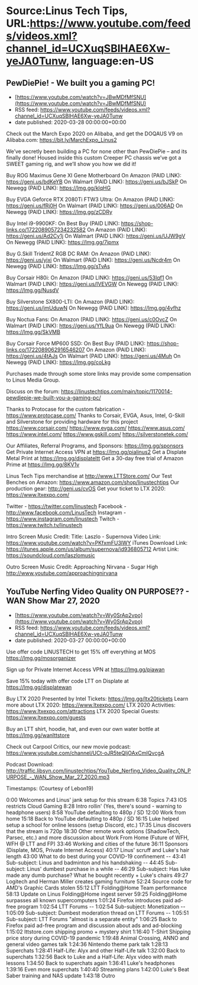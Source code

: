 # Source:Linus Tech Tips, URL:https://www.youtube.com/feeds/videos.xml?channel_id=UCXuqSBlHAE6Xw-yeJA0Tunw, language:en-US

## PewDiePie! - We built you a gaming PC!
 - [https://www.youtube.com/watch?v=JBwMDfMfSNU](https://www.youtube.com/watch?v=JBwMDfMfSNU)
 - RSS feed: https://www.youtube.com/feeds/videos.xml?channel_id=UCXuqSBlHAE6Xw-yeJA0Tunw
 - date published: 2020-03-28 00:00:00+00:00

Check out the March Expo 2020 on Alibaba, and get the DOQAUS V9 on Alibaba.com: https://bit.ly/MarchExpo_Linus2 

We’ve secretly been building a PC for none other than PewDiePie – and its finally done! Housed inside this custom Creeper PC chassis we’ve got a SWEET gaming rig, and we’ll show you how we did it!

Buy ROG Maximus Gene XI Gene Motherboard
On Amazon (PAID LINK): https://geni.us/bdKeYB
On Walmart (PAID LINK): https://geni.us/bJSkP
On Newegg (PAID LINK): https://lmg.gg/klqHG

Buy EVGA Geforce RTX 2080Ti FTW3 Ultra:
On Amazon (PAID LINK): https://geni.us/fRj0H
On Walmart (PAID LINK): https://geni.us/006AD
On Newegg (PAID LINK): https://lmg.gg/zCDRy

Buy Intel i9-9900KF:
On Best Buy (PAID LINK): https://shop-links.co/1722089057234232582
On Amazon (PAID LINK): https://geni.us/Ad2Cy1j
On Walmart (PAID LINK): https://geni.us/UJW9gV
On Newegg (PAID LINK): https://lmg.gg/7ipmx

Buy G.Skill TridentZ RGB DC RAM:
On Amazon (PAID LINK): https://geni.us/yjxi
On Walmart (PAID LINK): https://geni.us/Ncdr4m
On Newegg (PAID LINK): https://lmg.gg/sTvAs

Buy Corsair H80i:
On Amazon (PAID LINK): https://geni.us/53Iqf1
On Walmart (PAID LINK): https://geni.us/IVEVGW
On Newegg (PAID LINK): https://lmg.gg/NusdV

Buy Silverstone SX800-LTI:
On Amazon (PAID LINK): https://geni.us/jmUduwN
On Newegg (PAID LINK): https://lmg.gg/4vfhz

Buy Noctua Fans:
On Amazon (PAID LINK): https://geni.us/c0OvcZ
On Walmart (PAID LINK): https://geni.us/YfL9ua
On Newegg (PAID LINK): https://lmg.gg/SkVMB

Buy Corsair Force MP600 SSD:
On Best Buy (PAID LINK): https://shop-links.co/1722089062916546207
On Amazon (PAID LINK): https://geni.us/4tAJs
On Walmart (PAID LINK): https://geni.us/4Muh
On Newegg (PAID LINK): https://lmg.gg/coLkg

Purchases made through some store links may provide some compensation to Linus Media Group.

Discuss on the forum: https://linustechtips.com/main/topic/1170014-pewdiepie-we-built-you-a-gaming-pc/

Thanks to Protocase for the custom fabrication - https://www.protocase.com/
Thanks to Corsair, EVGA, Asus, Intel, G-Skill  and Silverstone for providing hardware for this project
https://www.corsair.com/
https://www.evga.com/
https://www.asus.com/
https://www.intel.com/
https://www.gskill.com/
https://silverstonetek.com/

Our Affiliates, Referral Programs, and Sponsors: https://lmg.gg/sponsors
Get Private Internet Access VPN at https://lmg.gg/pialinus2
Get a Displate Metal Print at https://lmg.gg/displateltt
Get a 30-day free trial of Amazon Prime at https://lmg.gg/8KV1v

Linus Tech Tips merchandise at http://www.LTTStore.com/ 
Our Test Benches on Amazon: https://www.amazon.com/shop/linustechtips 
Our production gear: http://geni.us/cvOS
Get your ticket to LTX 2020: https://www.ltxexpo.com/

Twitter - https://twitter.com/linustech
Facebook - http://www.facebook.com/LinusTech
Instagram - https://www.instagram.com/linustech
Twitch - https://www.twitch.tv/linustech 

Intro Screen Music Credit:
Title: Laszlo - Supernova
Video Link: https://www.youtube.com/watch?v=PKfxmFU3lWY
iTunes Download Link: https://itunes.apple.com/us/album/supernova/id936805712
Artist Link: https://soundcloud.com/laszlomusic

Outro Screen Music Credit: Approaching Nirvana - Sugar High http://www.youtube.com/approachingnirvana

## YouTube Nerfing Video Quality ON PURPOSE?? - WAN Show Mar 27, 2020
 - [https://www.youtube.com/watch?v=Wy0SrAp2vpo](https://www.youtube.com/watch?v=Wy0SrAp2vpo)
 - RSS feed: https://www.youtube.com/feeds/videos.xml?channel_id=UCXuqSBlHAE6Xw-yeJA0Tunw
 - date published: 2020-03-27 00:00:00+00:00

Use offer code LINUSTECH to get 15% off everything at MOS https://lmg.gg/mosorganizer

Sign up for Private Internet Access VPN at https://lmg.gg/piawan

Save 15% today with offer code LTT on Displate at https://lmg.gg/displatewan

Buy LTX 2020 Presented by Intel Tickets: https://lmg.gg/ltx20tickets
Learn more about LTX 2020: https://www.ltxexpo.com/
LTX 2020 Activities: https://www.ltxexpo.com/attractions
LTX 2020 Special Guests: https://www.ltxexpo.com/guests

Buy an LTT shirt, hoodie, hat, and even our own water bottle at https://lmg.gg/wanlttstore

Check out Carpool Critics, our new movie podcast: https://www.youtube.com/channel/UCt-oJR5teQIjOAxCmIQvcgA

Podcast Download: http://traffic.libsyn.com/linustechtips/YouTube_Nerfing_Video_Quality_ON_PURPOSE_-_WAN_Show_Mar_27_2020.mp3

Timestamps: (Courtesy of Lebon19)

0:00 Welcomes and Linus' jank setup for this stream
6:38 Topics
7:43 IOS restricts Cloud Gaming
8:28 Intro rollin' (Yes, there's sound - warning to headphone users)
8:58 YouTube defaulting to 480p / SD
12:00 Work from home
15:18 Back to YouTube defaulting to 480p / SD
16:15 Luke helped setup a school for online lessons (setup Discord, etc.)
17:35 Linus discovers that the stream is 720p
18:30 Other remote work options (ShadowTech, Parsec, etc.) and more discussion about Work From Home (Future of WFH, WFH @ LTT and FP)
33:46 Working and cities of the future
36:11 Sponsors (Displate, MOS, Private Internet Access)
40:17 Linus' scruff and Luke's hair length
43:00 What to do best during your COVID-19 confinement
-- 43:41 Sub-subject: Linus and badminton and his handshaking
-- 44:45 Sub-subject: Linus' dumbest purchase in a while
-- 46:29 Sub-subject: Has luke made any dumb purchase? What he bought recently + Luke's chairs
49:27 Logitech and Herman Miller creates gaming furniture
52:24 Source code for AMD's Graphic Cards stolen
55:12 LTT Folding@Home Team performance
58:13 Update on Linus Folding@Home ingest server
59:25 Folding@Home surpasses all known supercomputers
1:01:24 Firefox introduces paid ad-free program
1:02:54 LTT Forums
-- 1:02:54 Sub-subject: Monetization
-- 1:05:09 Sub-subject: Dumbest moderation thread on LTT Forums
-- 1:05:51 Sub-subject: LTT Forums "almost is a separate entity"
1:06:25 Back to Firefox paid ad-free program and discussion about ads and ad-blocking
1:15:02 lttstore.com shipping promo + mystery shirt
1:16:40 T-Shirt Shipping price story during COVID-19 pandemic
1:19:48 Animal Crossing, ANNO and general video games talk
1:24:36 Nintendo theme park talk
1:28:13 Superchats
1:28:41 Half-Life: Alyx and other Half-Life talk
1:32:00 Back to superchats
1:32:56 Back to Luke and a Half-Life: Alyx video with math lessons
1:34:50 Back to superchats again
1:36:41 Luke's headphones
1:39:16 Even more superchats
1:40:40 Streaming plans
1:42:00 Luke's Beat Saber training and NAS update
1:43:18 Outro

